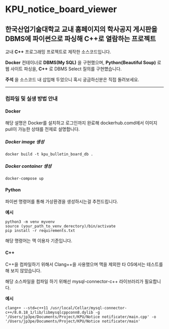 # KPU_notice_board_viewer
## 한국산업기술대학교 교내 홈페이지의 학사공지 게시판을 DBMS에 파이썬으로 파싱해 C++로 열람하는 프로젝트
교내 **C++** 프로그래밍 프로젝트로 제작한 소스코드입니다.

**Docker** 컨테이너로 **DBMS(My SQL)** 을 구현했으며,
**Python(Beautiful Soup)** 로 웹 사이트 파싱을,
**C++** 로 DBMS Select 질의를 구현헀습니다.

**주석** 을 소스코드 내 삽입해 두었으니 혹시 궁금하신분은 직접 돌려보세요.

***

### 컴파일 및 실생 방법 안내
#### Docker
해당 설명은 Docker를 설치하고 로그인까지 완료해 dockerhub.comd에서 이미지 pull이 가능한 상태를 전제로 설명합니다.
##### Docker image 생성
	docker build -t kpu_bulletin_board_db .
##### Docker container 생성
	docker-compose up
	
	
#### Python
파이썬 명령어를 통해 가상환경을 생성하시는걸 추천드립니다.

**예시**

	python3 -m venv myvenv
	source (your_path_to_venv_derectory)/bin/activate
	pip install -r requirements.txt
해당 명령어는 맥 이용자 기준입니다.


#### C++
C++을 컴파일하기 위해서 Clang++을 사용했으며 맥을 제외한 타 OS에서는 테스트를 해 보지 않았습니다.

해당 소스파일을 컴파일 하기 위해선 mysql-connector-c++ 라이브러리가 필요합니다.

**예시**

	clang++ --std=c++11 /usr/local/Cellar/mysql-connector-c++/8.0.18_1/lib/libmysqlcppconn8.dylib -g '/Users/jp3pe/Documents/Project/KPU/Notice notificater/main.cpp' -o '/Users/jp3pe/Documents/Project/KPU/Notice notificater/main'
